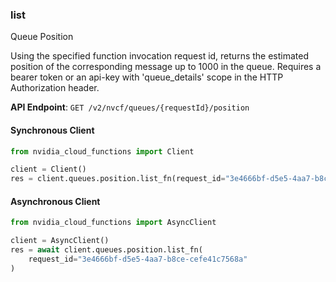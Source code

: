 
### list <a name="list"></a>
Queue Position

Using the specified function invocation request id, returns the estimated  position of the corresponding message up to 1000 in the queue. Requires a bearer token or an api-key with 'queue_details' scope in the HTTP  Authorization header. 

**API Endpoint**: `GET /v2/nvcf/queues/{requestId}/position`

#### Synchronous Client

```python
from nvidia_cloud_functions import Client

client = Client()
res = client.queues.position.list_fn(request_id="3e4666bf-d5e5-4aa7-b8ce-cefe41c7568a")
```

#### Asynchronous Client

```python
from nvidia_cloud_functions import AsyncClient

client = AsyncClient()
res = await client.queues.position.list_fn(
    request_id="3e4666bf-d5e5-4aa7-b8ce-cefe41c7568a"
)
```
